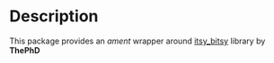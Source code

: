 # Description

This package provides an *ament* wrapper around [itsy_bitsy](https://github.com/ThePhD/itsy_bitsy/tree/69b997e123fc0f6d5a2665555fd1e9aa467db277)
library by **ThePhD**
